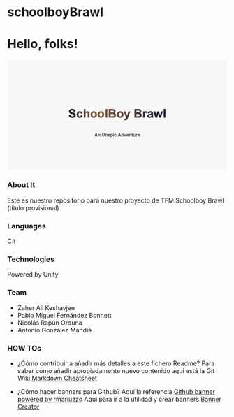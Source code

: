 # schoolboyBrawl

# Hello, folks!

![SchoolboyBrawl](https://github.com/pablofernandezbonnett/schoolboyBrawl/blob/main/schoolboyBrawl.png "Logo Title Text 1")

### About It

Este es nuestro repositorio para nuestro proyecto de TFM Schoolboy Brawl (título provisional)

### Languages

C#

### Technologies

Powered by Unity

### Team

+ Zaher Ali Keshavjee
+ Pablo Miguel Fernández Bonnett
+ Nicolás Rapún Orduna
+ Antonio González Mandiá

### HOW TOs

+ ¿Cómo contribuir a añadir más detalles a este fichero Readme?
Para saber como añadir apropiadamente nuevo contenido aquí está la Git Wiki [Markdown Cheatsheet](https://github.com/adam-p/markdown-here/wiki/Markdown-Cheatsheet)

+ ¿Cómo hacer banners para Github?
Aquí la referencia [Github banner powered by rmariuzzo](https://github.com/rmariuzzo/github-banner)
Aquí para ir a la utilidad y crear banners [Banner Creator](https://rmariuzzo.github.io/github-banner/)
